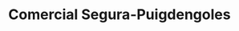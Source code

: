 ---
title: "Comercial Segura-Puigdengoles"
url: /les-borges-blanques/comercial-segura-puigdengoles/
shop: ropa
---